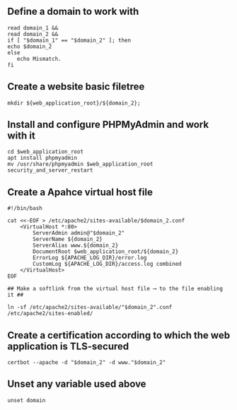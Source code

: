 ## Define a domain to work with

```shell
read domain_1 &&
read domain_2 &&
if [ "$domain_1" == "$domain_2" ]; then
echo $domain_2
else
   echo Mismatch.
fi
```

## Create a website basic filetree

```shell
mkdir ${web_application_root}/${domain_2};
```

## Install and configure PHPMyAdmin and work with it

```shell
cd $web_application_root
apt install phpmyadmin
mv /usr/share/phpmyadmin $web_application_root
security_and_server_restart
```

## Create a Apahce virtual host file

```shell
#!/bin/bash

cat <<-EOF > /etc/apache2/sites-available/$domain_2.conf
    <VirtualHost *:80>
        ServerAdmin admin@"$domain_2"
        ServerName ${domain_2}
        ServerAlias www.${domain_2}
        DocumentRoot $web_application_root/${domain_2}
        ErrorLog ${APACHE_LOG_DIR}/error.log
        CustomLog ${APACHE_LOG_DIR}/access.log combined
    </VirtualHost>
EOF

## Make a softlink from the virtual host file ⟶ to the file enabling it ##

ln -sf /etc/apache2/sites-available/"$domain_2".conf /etc/apache2/sites-enabled/
```

## Create a certification according to which the web application is TLS-secured

```shell
certbot --apache -d "$domain_2" -d www."$domain_2"
```

## Unset any variable used above

```shell
unset domain
```

